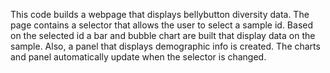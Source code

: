 This code builds a webpage that displays bellybutton diversity data. The page contains a selector that allows the user to select a sample id. Based on the selected id a bar and bubble chart are built that display data on the sample. Also, a panel that displays demographic info is created. The charts and panel automatically update when the selector is changed.